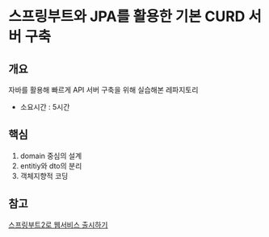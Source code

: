 # 스프링부트와 JPA를 활용한 기본 CURD 서버 구축


## 개요
자바를 활용해 빠르게 API 서버 구축을 위해 실습해본 레파지토리
- 소요시간 : 5시간

## 핵심
1. domain 중심의 설계
2. entitiy와 dto의 분리
3. 객체지향적 코딩

## 참고
[스프링부트2로 웹서비스 출시하기](https://github.com/jojoldu/freelec-springboot2-webservice)

